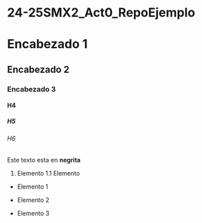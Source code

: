 # 24-25SMX2_Act0_RepoEjemplo

# Encabezado 1
## Encabezado 2
### Encabezado 3
#### H4 
##### H5 
###### H6

Este texto esta en **negrita**


1. Elemento
	1.1 Elemento

* Elemento 1 
+ Elemento 2
- Elemento 3

